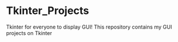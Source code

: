# Tkinter_Projects
Tkinter for everyone to display GUI!
This repository contains my GUI projects on Tkinter
